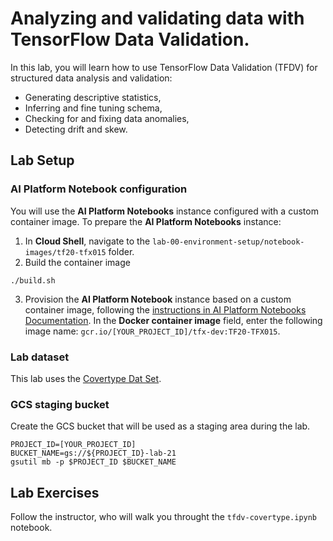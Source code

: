 # Analyzing and validating data with TensorFlow Data Validation.

In this lab, you will learn how to use TensorFlow Data Validation (TFDV) for structured data analysis and validation:
- Generating descriptive statistics, 
- Inferring and fine tuning schema, 
- Checking for and fixing data anomalies,
- Detecting drift and skew. 


## Lab Setup
### AI Platform Notebook configuration
You will use the **AI Platform Notebooks** instance configured with a custom container image. To prepare the **AI Platform Notebooks** instance:

1. In **Cloud Shell**, navigate to the `lab-00-environment-setup/notebook-images/tf20-tfx015` folder.
2. Build the container image
```
./build.sh
```
3. Provision the **AI Platform Notebook** instance based on a custom container image, following the  [instructions in AI Platform Notebooks Documentation](https://cloud.google.com/ai-platform/notebooks/docs/custom-container). In the **Docker container image** field, enter the following image name: `gcr.io/[YOUR_PROJECT_ID]/tfx-dev:TF20-TFX015`.

### Lab dataset
This lab uses the [Covertype Dat Set](../datasets/covertype/README.md). 

### GCS staging bucket

Create the GCS bucket that will be used as a staging area during the lab.
```
PROJECT_ID=[YOUR_PROJECT_ID]
BUCKET_NAME=gs://${PROJECT_ID}-lab-21
gsutil mb -p $PROJECT_ID $BUCKET_NAME
```

## Lab Exercises
Follow the instructor, who will walk you throught the `tfdv-covertype.ipynb` notebook.

